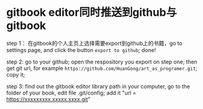 # gitbook editor同时推送到github与gitbook

step 1：
 在gitbook的个人主页上选择需要export到github上的书籍，go to settings page, and click the button `export to github`; done!

step 2:
 go to your github; open the respository you export on step one; then get git url, for example `https://github.com/HuanGong/art_as_programer.git`; copy it;

step 3:
 find out the gitbook editor library path in your computer, go to the folder of your book, edit file
 .git/config; add it "url = https://xxxxxxxxx.xxxxx.xxxx.git"